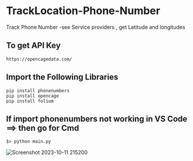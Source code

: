 # TrackLocation-Phone-Number
Track Phone Number -see Service providers , get Latitude and longitudes
## To get API Key 
```
https://opencagedata.com/
```
## Import the Following Libraries
```
pip install phonenumbers
pip install opencage
pip install folium
```
## If import phonenumbers not working in VS Code ==> then go for Cmd 
```
$> python main.py
```
![Screenshot 2023-10-11 215200](https://github.com/Alekhya-Abbaraju/Track-Phone-Number/assets/129656745/60439dab-924a-470d-9a6f-beb0a3dff847)
